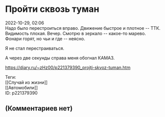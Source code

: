 Пройти сквозь туман
===================

  
2022-10-29, 02:06  
 Надо было перестроиться вправо. Движение быстрое и плотное -- ТТК. Видимость плохая. Вечер. Смотрю в зеркало -- какое-то марево. Фонари горят, но чьи и где -- неясно.   
   
 Я не стал перестраиваться.   
   
 А через две секунды справа меня обогнал КАМАЗ.   
  
<https://diary.ru/~zHz00/p221379390_projti-skvoz-tuman.htm>  
  
Теги:  
[[Случай из жизни]]  
[[Автомобили]]  
ID: p221379390  


(Комментариев нет)
------------------
